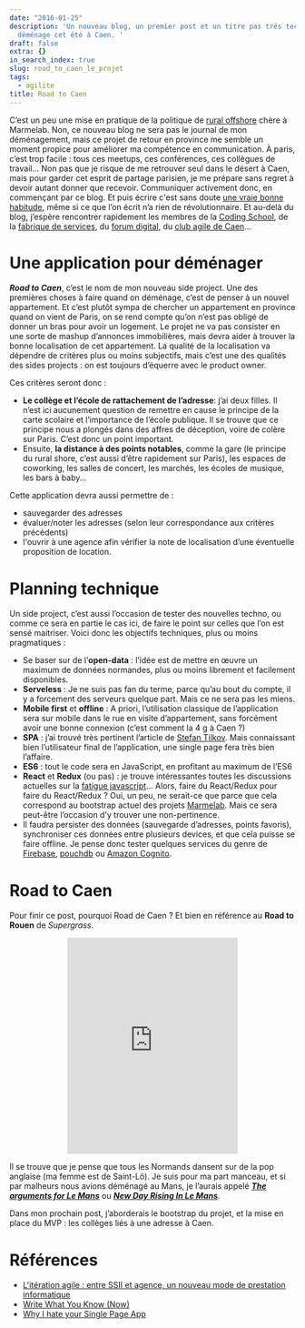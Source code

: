 ```yaml
---
date: "2016-01-25"
description: 'Un nouveau blog, un premier post et un titre pas très technique : je
  déménage cet été à Caen. '
draft: false
extra: {}
in_search_index: true
slug: road_to_caen_le_projet
tags:
  - agilite
title: Road to Caen
---
```


C’est un peu une mise en pratique de la politique de [rural offshore](#rural_offshore) chère à Marmelab. Non, ce nouveau blog ne sera pas le journal de mon déménagement, mais ce projet de retour en province me semble un moment propice pour améliorer ma compétence en communication.
À paris, c’est trop facile : tous ces meetups, ces conférences, ces collègues de travail... Non pas que je risque de me retrouver seul dans le désert à Caen, mais pour garder cet esprit de partage parisien, je me prépare sans regret à devoir autant donner que recevoir.
Communiquer activement donc, en commençant par ce blog. Et puis écrire c'est sans doute [une vraie bonne habitude](#ecrire), même si ce que l’on écrit n’a rien de révolutionnaire.
Et au-delà du blog, j’espère rencontrer rapidement les membres de la [Coding School](http://www.meetup.com/fr-FR/Coding-School-Meetup-Group), de la [fabrique de services](http://www.meetup.com/fr-FR/Fabrique-de-services-Normandy-Frenchtech/), du [forum digital](http://www.forum-digital.fr/), du [club agile de Caen](http://www.club-agile-caen.fr/)...

# Une application pour déménager
***Road to Caen***, c’est le nom de mon nouveau side project. Une des premières choses à faire quand on déménage, c’est de penser à un nouvel appartement. Et c’est plutôt sympa de chercher un appartement en province quand on vient de Paris, on se rend compte qu’on n’est pas obligé de donner un bras pour avoir un logement. Le projet ne va pas consister en une sorte de mashup d’annonces immobilières, mais devra aider à trouver la bonne localisation de cet appartement. La qualité de la localisation va dépendre de critères plus ou moins subjectifs, mais c’est une des qualités des sides projects : on est toujours d’équerre avec le product owner.

Ces critères seront donc :

* **Le collège et l’école de rattachement de l’adresse**: j’ai deux filles. Il n’est ici aucunement question de remettre en cause le principe de la carte scolaire et l’importance de l’école publique. Il se trouve que ce principe nous a plongés dans des affres de déception, voire de colère sur Paris. C’est donc un point important.
* Ensuite, **la distance à des points notables**, comme la gare (le principe du rural shore, c’est aussi d’être rapidement sur Paris), les espaces de coworking, les salles de concert, les marchés, les écoles de musique, les bars à baby…

Cette application devra aussi permettre de :

* sauvegarder des adresses
* évaluer/noter les adresses (selon leur correspondance aux critères précédents)
* l'ouvrir à une agence afin vérifier la note de localisation d’une éventuelle proposition de location.

# Planning technique
Un side project, c’est aussi l’occasion de tester des nouvelles techno, ou comme ce sera en partie le cas ici, de faire le point sur celles que l’on est sensé maitriser. Voici donc les objectifs techniques, plus ou moins pragmatiques :

* Se baser sur de l’**open-data** : l’idée est de mettre en œuvre un maximum de données normandes, plus ou moins librement et facilement disponibles.
* **Serveless** : Je ne suis pas fan du terme, parce qu’au bout du compte, il y a forcement des serveurs quelque part. Mais ce ne sera pas les miens.
* **Mobile first** et **offline** : A priori, l’utilisation classique de l’application sera sur mobile dans le rue en visite d’appartement, sans forcément avoir une bonne connexion (c’est comment la 4 g à Caen ?)
* **SPA** : j’ai trouvé très pertinent l’article de [Stefan Tilkov](#hate_spa). Mais connaissant bien l’utilisateur final de l’application, une single page fera très bien l’affaire.
* **ES6** : tout le code sera en JavaScript, en profitant au maximum de l’ES6
* **React** et **Redux** (ou pas) : je trouve intéressantes toutes les discussions actuelles sur la [fatigue javascript](https://medium.com/search?q=javascript%20fatigue)… Alors, faire du React/Redux pour faire du React/Redux ? Oui, un peu, ne serait-ce que parce que cela correspond au bootstrap actuel des projets [Marmelab](http://marmelab.com/). Mais ce sera peut-être l’occasion d’y trouver une non-pertinence.
* Il faudra persister des données (sauvegarde d’adresses, points favoris), synchroniser ces données entre plusieurs devices, et que cela puisse se faire offline. Je pense donc tester quelques services du genre de [Firebase](https://www.firebase.com), [pouchdb](http://pouchdb.com/) ou [Amazon Cognito](http://aws.amazon.com/fr/cognito/).

# Road to Caen
Pour finir ce post, pourquoi Road de Caen ? Et bien en référence au **Road to Rouen** de *Supergrass*.

<center><iframe src="https://embed.spotify.com/?uri=spotify:album:7HBzTTfJhW9sis8yvgxmL6&view=coverart" width="300" height="380" frameborder="0" allowtransparency="true"></iframe></center>

Il se trouve que je pense que tous les Normands dansent sur de la pop anglaise (ma femme est de Saint-Lô). Je suis pour ma part manceau, et si par malheurs nous avions déménagé au Mans, je l’aurais appelé [***The arguments for Le Mans***](https://open.spotify.com/album/2bU6BaHfovn3rvxxxHSkWd) ou [***New Day Rising In Le Mans***](https://open.spotify.com/album/2eOu9QDLP2MoO04ZtII2Vm).

Dans mon prochain post, j’aborderais le bootstrap du projet, et la mise en place du MVP : les collèges liés à une adresse à Caen.


# Références

* <a name="rural_offshore"></a>[L'itération agile : entre SSII et agence, un nouveau mode de prestation informatique](http://marmelab.com/blog/2015/06/11/iteration-agile.html)
* <a name="ecrire"></a>[Write What You Know (Now)](http://alistapart.com/column/write-what-you-know-now)
* <a name="hate_spa"></a>[Why I hate your Single Page App](https://medium.com/@stilkov/why-i-hate-your-single-page-app-f08bb4ff9134#.bzfye46vx)
